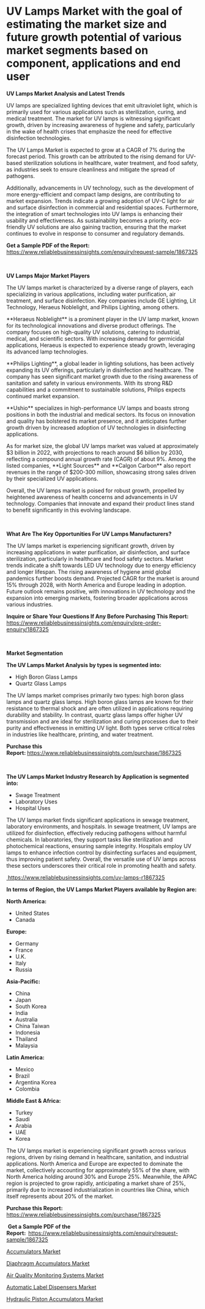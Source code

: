 <p><h1>UV Lamps Market with the goal of estimating the market size and future growth potential of various market segments based on component, applications and end user</h1></p><p><strong>UV Lamps Market Analysis and Latest Trends</strong></p>
<p><p>UV lamps are specialized lighting devices that emit ultraviolet light, which is primarily used for various applications such as sterilization, curing, and medical treatment. The market for UV lamps is witnessing significant growth, driven by increasing awareness of hygiene and safety, particularly in the wake of health crises that emphasize the need for effective disinfection technologies.</p><p>The UV Lamps Market is expected to grow at a CAGR of 7% during the forecast period. This growth can be attributed to the rising demand for UV-based sterilization solutions in healthcare, water treatment, and food safety, as industries seek to ensure cleanliness and mitigate the spread of pathogens. </p><p>Additionally, advancements in UV technology, such as the development of more energy-efficient and compact lamp designs, are contributing to market expansion. Trends indicate a growing adoption of UV-C light for air and surface disinfection in commercial and residential spaces. Furthermore, the integration of smart technologies into UV lamps is enhancing their usability and effectiveness. As sustainability becomes a priority, eco-friendly UV solutions are also gaining traction, ensuring that the market continues to evolve in response to consumer and regulatory demands.</p></p>
<p><strong>Get a Sample PDF of the Report:&nbsp;</strong> <a href="https://www.reliablebusinessinsights.com/enquiry/request-sample/1867325?utm_campaign=117&utm_medium=2&utm_source=Github&utm_content=ia&utm_term=19022025&utm_id=uv-lamps">https://www.reliablebusinessinsights.com/enquiry/request-sample/1867325</a></p>
<p>&nbsp;</p>
<p><strong>UV Lamps Major Market Players</strong></p>
<p><p>The UV lamps market is characterized by a diverse range of players, each specializing in various applications, including water purification, air treatment, and surface disinfection. Key companies include GE Lighting, Lit Technology, Heraeus Noblelight, and Philips Lighting, among others.</p><p>**Heraeus Noblelight** is a prominent player in the UV lamp market, known for its technological innovations and diverse product offerings. The company focuses on high-quality UV solutions, catering to industrial, medical, and scientific sectors. With increasing demand for germicidal applications, Heraeus is expected to experience steady growth, leveraging its advanced lamp technologies.</p><p>**Philips Lighting**, a global leader in lighting solutions, has been actively expanding its UV offerings, particularly in disinfection and healthcare. The company has seen significant market growth due to the rising awareness of sanitation and safety in various environments. With its strong R&D capabilities and a commitment to sustainable solutions, Philips expects continued market expansion.</p><p>**Ushio** specializes in high-performance UV lamps and boasts strong positions in both the industrial and medical sectors. Its focus on innovation and quality has bolstered its market presence, and it anticipates further growth driven by increased adoption of UV technologies in disinfecting applications.</p><p>As for market size, the global UV lamps market was valued at approximately $3 billion in 2022, with projections to reach around $6 billion by 2030, reflecting a compound annual growth rate (CAGR) of about 9%. Among the listed companies, **Light Sources** and **Calgon Carbon** also report revenues in the range of $200-300 million, showcasing strong sales driven by their specialized UV applications.</p><p>Overall, the UV lamps market is poised for robust growth, propelled by heightened awareness of health concerns and advancements in UV technology. Companies that innovate and expand their product lines stand to benefit significantly in this evolving landscape.</p></p>
<p>&nbsp;</p>
<p><strong>What Are The Key Opportunities For UV Lamps Manufacturers?</strong></p>
<p><p>The UV lamps market is experiencing significant growth, driven by increasing applications in water purification, air disinfection, and surface sterilization, particularly in healthcare and food safety sectors. Market trends indicate a shift towards LED UV technology due to energy efficiency and longer lifespan. The rising awareness of hygiene amid global pandemics further boosts demand. Projected CAGR for the market is around 15% through 2028, with North America and Europe leading in adoption. Future outlook remains positive, with innovations in UV technology and the expansion into emerging markets, fostering broader applications across various industries.</p></p>
<p><strong>Inquire or Share Your Questions If Any Before Purchasing This Report:</strong> <a href="https://www.reliablebusinessinsights.com/enquiry/pre-order-enquiry/1867325?utm_campaign=117&utm_medium=2&utm_source=Github&utm_content=ia&utm_term=19022025&utm_id=uv-lamps">https://www.reliablebusinessinsights.com/enquiry/pre-order-enquiry/1867325</a></p>
<p>&nbsp;</p>
<p><strong>Market Segmentation</strong></p>
<p><strong>The UV Lamps Market Analysis by types is segmented into:</strong></p>
<p><ul><li>High Boron Glass Lamps</li><li>Quartz Glass Lamps</li></ul></p>
<p><p>The UV lamps market comprises primarily two types: high boron glass lamps and quartz glass lamps. High boron glass lamps are known for their resistance to thermal shock and are often utilized in applications requiring durability and stability. In contrast, quartz glass lamps offer higher UV transmission and are ideal for sterilization and curing processes due to their purity and effectiveness in emitting UV light. Both types serve critical roles in industries like healthcare, printing, and water treatment.</p></p>
<p><strong>Purchase this Report:&nbsp;</strong><a href="https://www.reliablebusinessinsights.com/purchase/1867325?utm_campaign=117&utm_medium=2&utm_source=Github&utm_content=ia&utm_term=19022025&utm_id=uv-lamps">https://www.reliablebusinessinsights.com/purchase/1867325</a></p>
<p>&nbsp;</p>
<p><strong>The UV Lamps Market Industry Research by Application is segmented into:</strong></p>
<p><ul><li>Swage Treatment</li><li>Laboratory Uses</li><li>Hospital Uses</li></ul></p>
<p><p>The UV lamps market finds significant applications in sewage treatment, laboratory environments, and hospitals. In sewage treatment, UV lamps are utilized for disinfection, effectively reducing pathogens without harmful chemicals. In laboratories, they support tasks like sterilization and photochemical reactions, ensuring sample integrity. Hospitals employ UV lamps to enhance infection control by disinfecting surfaces and equipment, thus improving patient safety. Overall, the versatile use of UV lamps across these sectors underscores their critical role in promoting health and safety.</p></p>
<p><a href="https://www.reliablebusinessinsights.com/uv-lamps-r1867325?utm_campaign=117&utm_medium=2&utm_source=Github&utm_content=ia&utm_term=19022025&utm_id=uv-lamps">&nbsp;https://www.reliablebusinessinsights.com/uv-lamps-r1867325</a></p>
<p><strong>In terms of Region, the UV Lamps Market Players available by Region are:</strong></p>
<p>
    <p> <strong> North America: </strong>
        <ul>
            <li>United States</li>
            <li>Canada</li>
        </ul>
        </p> 
    <p> <strong> Europe: </strong>
        <ul>
            <li>Germany</li>
            <li>France</li>
            <li>U.K.</li>
            <li>Italy</li>
            <li>Russia</li>
        </ul>
        </p> 
    <p> <strong> Asia-Pacific: </strong>
        <ul>
            <li>China</li>
            <li>Japan</li>
            <li>South Korea</li>
            <li>India</li>
            <li>Australia</li>
            <li>China Taiwan</li>
            <li>Indonesia</li>
            <li>Thailand</li>
            <li>Malaysia</li>
        </ul>
        </p> 
    <p> <strong> Latin America: </strong>
        <ul>
            <li>Mexico</li>
            <li>Brazil</li>
            <li>Argentina Korea</li>
            <li>Colombia</li>
        </ul>
        </p> 
    <p> <strong> Middle East & Africa: </strong>
        <ul>
            <li>Turkey</li>
            <li>Saudi</li>
            <li>Arabia</li>
            <li>UAE</li>
            <li>Korea</li>
        </ul>
    </p>
    </p>
<p><p>The UV lamps market is experiencing significant growth across various regions, driven by rising demand in healthcare, sanitation, and industrial applications. North America and Europe are expected to dominate the market, collectively accounting for approximately 55% of the share, with North America holding around 30% and Europe 25%. Meanwhile, the APAC region is projected to grow rapidly, anticipating a market share of 25%, primarily due to increased industrialization in countries like China, which itself represents about 20% of the market.</p></p>
<p><strong>Purchase this Report: </strong><a href="https://www.reliablebusinessinsights.com/purchase/1867325?utm_campaign=117&utm_medium=2&utm_source=Github&utm_content=ia&utm_term=19022025&utm_id=uv-lamps">https://www.reliablebusinessinsights.com/purchase/1867325</a></p>
<p>&nbsp;<strong>Get a Sample PDF of the Report:&nbsp;&nbsp;</strong><a href="https://www.reliablebusinessinsights.com/enquiry/request-sample/1867325?utm_campaign=117&utm_medium=2&utm_source=Github&utm_content=ia&utm_term=19022025&utm_id=uv-lamps">https://www.reliablebusinessinsights.com/enquiry/request-sample/1867325</a></p>
<p><strong></strong></p>
<p><p><a href="https://github.com/aoiniyaloz/Market-Research-Report-List-1/blob/main/accumulators-market.md?utm_campaign=117&utm_medium=2&utm_source=Github&utm_content=ia&utm_term=19022025&utm_id=uv-lamps">Accumulators Market</a></p><p><a href="https://github.com/gunbybeahmg1/Market-Research-Report-List-1/blob/main/diaphragm-accumulators-market.md?utm_campaign=117&utm_medium=2&utm_source=Github&utm_content=ia&utm_term=19022025&utm_id=uv-lamps">Diaphragm Accumulators Market</a></p><p><a href="https://github.com/voetzeszuh/Market-Research-Report-List-1/blob/main/air-quality-monitoring-systems-market.md?utm_campaign=117&utm_medium=2&utm_source=Github&utm_content=ia&utm_term=19022025&utm_id=uv-lamps">Air Quality Monitoring Systems Market</a></p><p><a href="https://github.com/celpabembes/Market-Research-Report-List-1/blob/main/automatic-label-dispensers-market.md?utm_campaign=117&utm_medium=2&utm_source=Github&utm_content=ia&utm_term=19022025&utm_id=uv-lamps">Automatic Label Dispensers Market</a></p><p><a href="https://github.com/sandoyjonet/Market-Research-Report-List-1/blob/main/hydraulic-piston-accumulators-market.md?utm_campaign=117&utm_medium=2&utm_source=Github&utm_content=ia&utm_term=19022025&utm_id=uv-lamps">Hydraulic Piston Accumulators Market</a></p></p>